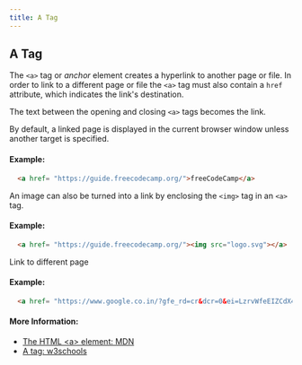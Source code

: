 ```yaml
---
title: A Tag
---
```

## A Tag

The `<a>` tag or _anchor_ element creates a hyperlink to another page or file. In order to link to a different page or file the `<a>` tag must also contain a `href` attribute, which indicates the link's destination.

The text between the opening and closing `<a>` tags becomes the link.

By default, a linked page is displayed in the current browser window unless another target is specified. 

#### Example:

```html
  <a href= "https://guide.freecodecamp.org/">freeCodeCamp</a>
```

An image can also be turned into a link by enclosing the `<img>` tag in an `<a>` tag.

#### Example:

```html
  <a href= "https://guide.freecodecamp.org/"><img src="logo.svg"></a>
```
Link to different page

#### Example:

```html
  <a href= "https://www.google.co.in/?gfe_rd=cr&dcr=0&ei=LzrvWfeEIZCdX4KwgNgN">Link to a page</a>
```





#### More Information:

- [The HTML &lt;a&gt; element: MDN](https://developer.mozilla.org/en-US/docs/Web/HTML/Element/a)
- [A tag: w3schools](https://www.w3schools.com/tags/tag_a.asp)



